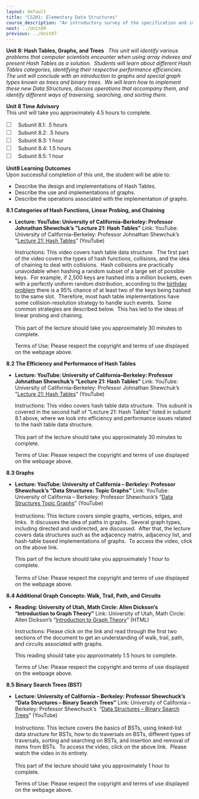 ```yaml
---
layout: default
title: "CS201: Elementary Data Structures"
course_description: "An introductory survey of the specification and implementation of basic abstract data types and their associated algorithms. Structures discussed include stacks, queues, lists, sorting and selection, searching, graphs, hashing, and performance tradeoffs of different implementations and asymptotic analysis of running time and memory usage."
next: ../Unit09
previous: ../Unit07
---
```

**Unit 8: Hash Tables, Graphs, and Trees** <span id="8"></span> 
*This unit will identify various problems that computer scientists
encounter when using array indexes and present Hash Tables as a
solution.  Students will learn about different Hash Tables categories,
identifying their respective performance efficiencies.  The unit will
conclude with an introduction to graphs and special graph types known as
trees and binary trees.  We will learn how to implement these new Data
Structures, discuss operations that accompany them, and identify
different ways of traversing, searching, and sorting them.*

**Unit 8 Time Advisory**  
This unit will take you approximately 4.5 hours to complete.  
  
 <span
style="color: rgb(85, 85, 85); font-family: 'Myriad Pro', 'Gill Sans', 'Gill Sans MT', Calibri, sans-serif; font-size: 16px; line-height: 21px; text-align: left; -webkit-text-size-adjust: none; ">☐
   </span>Subunit 8.1: .5 hours  
 <span
style="color: rgb(85, 85, 85); font-family: 'Myriad Pro', 'Gill Sans', 'Gill Sans MT', Calibri, sans-serif; font-size: 16px; line-height: 21px; text-align: left; -webkit-text-size-adjust: none; ">☐
   </span>Subunit 8.2: .5 hours  
 <span
style="color: rgb(85, 85, 85); font-family: 'Myriad Pro', 'Gill Sans', 'Gill Sans MT', Calibri, sans-serif; font-size: 16px; line-height: 21px; text-align: left; -webkit-text-size-adjust: none; ">☐
   </span>Subunit 8.3: 1 hour  
 <span
style="color: rgb(85, 85, 85); font-family: 'Myriad Pro', 'Gill Sans', 'Gill Sans MT', Calibri, sans-serif; font-size: 16px; line-height: 21px; text-align: left; -webkit-text-size-adjust: none; ">☐
   </span>Subunit 8.4: 1.5 hours  
 <span
style="color: rgb(85, 85, 85); font-family: 'Myriad Pro', 'Gill Sans', 'Gill Sans MT', Calibri, sans-serif; font-size: 16px; line-height: 21px; text-align: left; -webkit-text-size-adjust: none; ">☐
   </span>Subunit 8.5: 1 hour

**Unit8 Learning Outcomes**  
Upon successful completion of this unit, the student will be able to:
-   Describe the design and implementations of Hash Tables.
-   Describe the use and implementations of graphs.
-   Describe the operations associated with the implementation of
    graphs.

**8.1 Categories of Hash Functions, Linear Probing, and Chaining** <span
id="8.1"></span> 
-   **Lecture: YouTube: University of California–Berkeley: Professor
    Johnathan Shewchuk’s "Lecture 21: Hash Tables”**
    Link: YouTube: University of California–Berkeley: Professor
    Johnathan Shewchuk’s "[Lecture 21: Hash
    Tables](http://www.youtube.com/watch?v=UPo-M8bzRrc)” (YouTube)  
      
     Instructions: This video covers hash table data structure.  The
    first part of the video covers the types of hash functions,
    collisions, and the idea of chaining to deal with collisions.  Hash
    collisions are practically unavoidable when hashing a random subset
    of a large set of possible keys.  For example, if 2,500 keys are
    hashed into a million buckets, even with a perfectly uniform random
    distribution, according to the [birthday
    problem](http://en.wikipedia.org/wiki/Birthday_problem "Birthday problem") there
    is a 95% chance of at least two of the keys being hashed to the same
    slot.  Therefore, most hash table implementations have some
    collision-resolution strategy to handle such events.  Some common
    strategies are described below.  This has led to the ideas of linear
    probing and chaining.  
        
     This part of the lecture should take you approximately 30 minutes
    to complete.  
      
     Terms of Use: Please respect the copyright and terms of use
    displayed on the webpage above.

**8.2 The Efficiency and Performance of Hash Tables** <span
id="8.2"></span> 
-   **Lecture: YouTube: University of California–Berkeley: Professor
    Johnathan Shewchuk’s "Lecture 21: Hash Tables”**
    Link: YouTube: University of California–Berkeley: Professor
    Johnathan Shewchuk’s "[Lecture 21: Hash
    Tables](http://www.youtube.com/watch?v=UPo-M8bzRrc)” (YouTube)  
      
     Instructions: This video covers hash table data structure.  This
    subunit is covered in the second half of “Lecture 21: Hash Tables”
    listed in subunit 8.1 above, where we look into efficiency and
    performance issues related to the hash table data structure.  
        
     This part of the lecture should take you approximately 30 minutes
    to complete.  
      
     Terms of Use: Please respect the copyright and terms of use
    displayed on the webpage above.

**8.3 Graphs** <span id="8.3"></span> 
-   **Lecture: YouTube: University of California – Berkeley: Professor
    Shewchuck’s “Data Structures: Topic Graphs”**
    Link: YouTube: University of California – Berkeley: Professor
    Shewchuck’s “[Data Structures Topic
    Graphs](http://www.youtube.com/watch?v=ylWAB6CMYiY)” (YouTube)  
        
     Instructions: This lecture covers simple graphs, vertices, edges,
    and links.  It discusses the idea of paths in graphs.  Several graph
    types, including directed and undirected, are discussed.  After
    that, the lecture covers data structures such as the adjacency
    matrix, adjacency list, and hash-table based implementations of
    graphs.  To access the video, click on the above link.     
      
     This part of the lecture should take you approximately 1 hour to
    complete.  
        
     Terms of Use: Please respect the copyright and terms of use
    displayed on the webpage above.

**8.4 Additional Graph Concepts: Walk, Trail, Path, and Circuits** <span
id="8.4"></span> 
-   **Reading: University of Utah, Math Circle: Allen Dickson’s
    “Introduction to Graph Theory”**
    Link: University of Utah, Math Circle: Allen Dickson’s
    “[Introduction to Graph
    Theory](http://www.math.utah.edu/mathcircle/fall06.html)” (HTML)  
      
     Instructions: Please click on the link and read through the first
    two sections of the document to get an understanding of walk, trail,
    path, and circuits associated with graphs.  
      
     This reading should take you approximately 1.5 hours to complete.  
      
     Terms of Use: Please respect the copyright and terms of use
    displayed on the webpage above.

**8.5 Binary Search Trees (BST)** <span id="8.5"></span> 
-   **Lecture: University of California – Berkeley: Professor
    Shewchuck’s “Data Structures – Binary Search Trees”**
    Link: University of California – Berkeley: Professor Shewchuck’s
     “[Data Structures – Binary Search
    Trees](http://www.youtube.com/watch?v=V_3BM0ykITM)” (YouTube)  
        
     Instructions: This lecture covers the basics of BSTs, using
    linked-list data structure for BSTs, how to do traversals on BSTs,
    different types of traversals, sorting and searching on BSTs, and
    insertion and removal of items from BSTs.  To access the video,
    click on the above link.  Please watch the video in its entirety.  
        
     This part of the lecture should take you approximately 1 hour to
    complete.  
      
     Terms of Use: Please respect the copyright and terms of use
    displayed on the webpage above.


